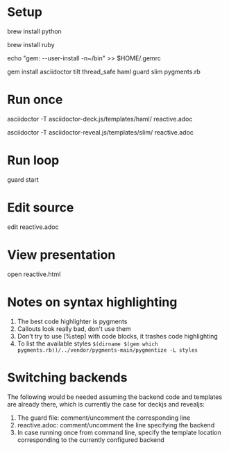 # Setup

brew install python

brew install ruby

echo "gem: --user-install -n~/bin" >> $HOME/.gemrc

gem install asciidoctor tilt thread_safe haml guard slim pygments.rb

# Run once

asciidoctor -T asciidoctor-deck.js/templates/haml/ reactive.adoc

asciidoctor -T asciidoctor-reveal.js/templates/slim/ reactive.adoc

# Run loop

guard start

# Edit source

edit reactive.adoc

# View presentation

open reactive.html

# Notes on syntax highlighting

1. The best code highlighter is pygments
2. Callouts look really bad, don't use them
3. Don't try to use [%step] with code blocks, it trashes code highlighting
4. To list the available styles `$(dirname $(gem which pygments.rb))/../vendor/pygments-main/pygmentize -L styles`

# Switching backends

The following would be needed assuming the backend code and templates are already there, which is currently the case for deckjs and revealjs:

1. The guard file: comment/uncomment the corresponding line
2. reactive.adoc: comment/uncomment the line specifying the backend
3. In case running once from command line, specify the template location corresponding to the currently configured backend
